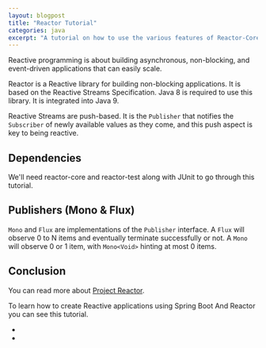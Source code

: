 ```yaml
---
layout: blogpost
title: "Reactor Tutorial"
categories: java
excerpt: "A tutorial on how to use the various features of Reactor-Core for reactive programming"
---
```


Reactive programming is about building asynchronous, non-blocking, and 
event-driven applications that can easily scale.

Reactor is a Reactive library for building non-blocking applications. 
It is based on the Reactive Streams Specification. 
Java 8 is required to use this library. It is integrated into Java 9.

Reactive Streams are push-based. 
It is the `Publisher` that notifies the `Subscriber` of newly available values as they come, and this push aspect is key to being reactive. 

## Dependencies

We'll need reactor-core and reactor-test along with JUnit to go through this tutorial.

<script src="https://gist.github.com/mohitsinha/f73a7358e5a23567bd039970e25ad5f5.js"></script>

## Publishers (Mono & Flux)

`Mono` and `Flux` are implementations of the `Publisher` interface. 
A `Flux` will observe 0 to N items and eventually terminate successfully or not. 
A `Mono` will observe 0 or 1 item, with `Mono<Void>` hinting at most 0 items.



## Conclusion

You can read more about [Project Reactor](https://projectreactor.io/docs/core/release/reference/docs/index.html).

To learn how to create Reactive applications using Spring Boot And Reactor you can see this tutorial.

 - 
 - 

